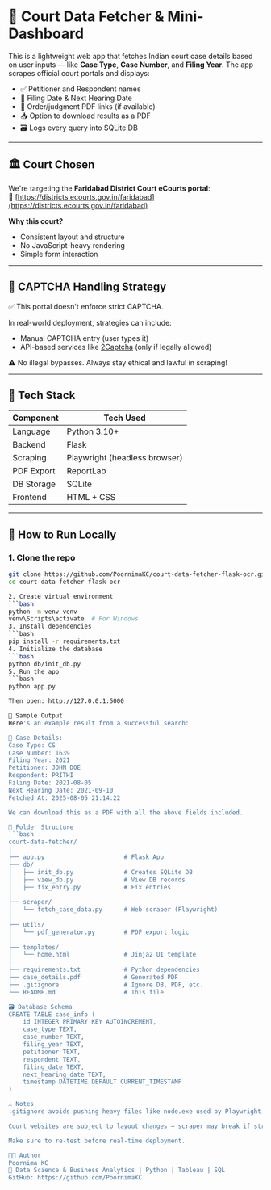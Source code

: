 # 🧾 Court Data Fetcher & Mini-Dashboard

This is a lightweight web app that fetches Indian court case details based on user inputs — like **Case Type**, **Case Number**, and **Filing Year**. The app scrapes official court portals and displays:

- ✅ Petitioner and Respondent names  
- 📅 Filing Date & Next Hearing Date  
- 📄 Order/judgment PDF links (if available)  
- 📥 Option to download results as a PDF  
- 🗃️ Logs every query into SQLite DB  

---

## 🏛️ Court Chosen

We're targeting the **Faridabad District Court eCourts portal**:  
🔗 [https://districts.ecourts.gov.in/faridabad](https://districts.ecourts.gov.in/faridabad)

**Why this court?**
- Consistent layout and structure  
- No JavaScript-heavy rendering  
- Simple form interaction  

---

## 🔐 CAPTCHA Handling Strategy

✅ This portal doesn't enforce strict CAPTCHA.

In real-world deployment, strategies can include:
- Manual CAPTCHA entry (user types it)
- API-based services like [2Captcha](https://2captcha.com) (only if legally allowed)

⚠️ No illegal bypasses. Always stay ethical and lawful in scraping!

---

## 🧰 Tech Stack

| Component | Tech Used |
|-----------|-----------|
| Language | Python 3.10+ |
| Backend | Flask |
| Scraping | Playwright (headless browser) |
| PDF Export | ReportLab |
| DB Storage | SQLite |
| Frontend | HTML + CSS |

---

## 🚀 How to Run Locally

### 1. Clone the repo

```bash
git clone https://github.com/PoornimaKC/court-data-fetcher-flask-ocr.git
cd court-data-fetcher-flask-ocr

2. Create virtual environment
```bash
python -m venv venv
venv\Scripts\activate  # For Windows
3. Install dependencies
```bash
pip install -r requirements.txt
4. Initialize the database
```bash
python db/init_db.py
5. Run the app
```bash
python app.py

Then open: http://127.0.0.1:5000

📄 Sample Output
Here's an example result from a successful search:

🧾 Case Details:
Case Type: CS
Case Number: 1639
Filing Year: 2021
Petitioner: JOHN DOE
Respondent: PRITHI
Filing Date: 2021-08-05
Next Hearing Date: 2021-09-10
Fetched At: 2025-08-05 21:14:22

We can download this as a PDF with all the above fields included.

📁 Folder Structure
```bash
court-data-fetcher/
│
├── app.py                      # Flask App
├── db/
│   ├── init_db.py              # Creates SQLite DB
│   ├── view_db.py              # View DB records
│   ├── fix_entry.py            # Fix entries
│
├── scraper/
│   └── fetch_case_data.py      # Web scraper (Playwright)
│
├── utils/
│   └── pdf_generator.py        # PDF export logic
│
├── templates/
│   └── home.html               # Jinja2 UI template
│
├── requirements.txt            # Python dependencies
├── case_details.pdf            # Generated PDF
├── .gitignore                  # Ignore DB, PDF, etc.
└── README.md                   # This file

🗃️ Database Schema
CREATE TABLE case_info (
    id INTEGER PRIMARY KEY AUTOINCREMENT,
    case_type TEXT,
    case_number TEXT,
    filing_year TEXT,
    petitioner TEXT,
    respondent TEXT,
    filing_date TEXT,
    next_hearing_date TEXT,
    timestamp DATETIME DEFAULT CURRENT_TIMESTAMP
)

⚠️ Notes
.gitignore avoids pushing heavy files like node.exe used by Playwright.

Court websites are subject to layout changes — scraper may break if structure updates.

Make sure to re-test before real-time deployment.

👩‍💻 Author
Poornima KC
📍 Data Science & Business Analytics | Python | Tableau | SQL
GitHub: https://github.com/PoornimaKC

